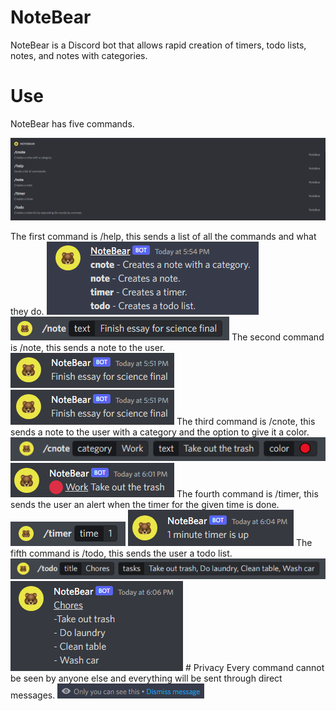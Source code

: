 # NoteBear
NoteBear is a Discord bot that allows rapid creation of timers, todo lists, notes, and notes with categories.
# Use
NoteBear has five commands.
<p align="center">
<img src="images/image1.png">
</p>
The first command is /help, this sends a list of all the commands and what they do.
<img src="images/image2.png">
<img src="images/image3.png">
The second command is /note, this sends a note to the user.
<img src="images/image4.png">
<img src="images/image5.png">
The third command is /cnote, this sends a note to the user with a category and the option to give it a color.
<img src="images/image6.png">
<img src="images/image7.png">
The fourth command is /timer, this sends the user an alert when the timer for the given time is done.
<img src="images/image8.png">
<img src="images/image9.png">
The fifth command is /todo, this sends the user a todo list.
<img src="images/image10.png">
<img src="images/image11.png">
# Privacy
Every command cannot be seen by anyone else and everything will be sent through direct messages.
<img src="images/image12.png">
